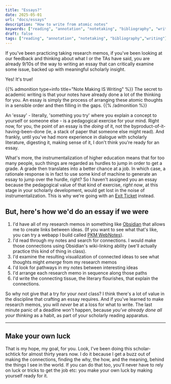 ```yaml
---
title: "Essays?"
date: 2025-05-01
url: "docs/essays"
description: "How to write from atomic notes"
keywords: ["reading", "annotation", "notetaking", "bibliography", "writing"]
draft: false
tags: ["reading", "annotation", "notetaking", "bibliography","writing"]
---
```


If you've been practicing taking research memos, if you've been looking at our feedback and thinking about what I or the TAs have said, you are already 9/10s of the way to writing an essay that can critically examine some issue, backed up with meaningful scholarly insight.

Yes! It's true!

{{% admonition type=info title="Note Making IS Writing" %}}
The secret to academic writing is that your notes have already done a lot of the thinking for you. An essay is simply the process of arranging these atomic thoughts in a sensible order and then filling in the gaps.
{{% /admonition %}}

An 'essay' - literally, 'something you try' where you explain a concept to yourself or someone else - is a pedagogical exercise for your mind. Right now, for you, the point of an essay is the _doing_ of it, not the byproduct-of-it-having-been-done (ie, a stack of paper that someone else might read). And frankly, until you've had more experience in dialogue with scholarly literature, digesting it, making sense of it, I don't think you're ready for an essay. 

What's more, the instrumentalization of higher education means that for too many people, such things are regarded as hurdles to jump in order to get a grade. A grade then translates into a better chance at a job. In which case, a rationale response is in fact to use some kind of machine to generate an essay to jump over the hurdle, right? So I haven't assigned you an essay because the pedagogical value of that kind of exercise, _right now_, at this stage in your scholarly development, would get lost in the noise of instrumentalization. This is why we're going with an [Exit Ticket](../exit-ticket) instead. 

## But, here's how we'd do an essay if we were

1. I'd have all of my research memos in something like [Obsidian](https://obsidian.md) that allows me to create links between ideas. (If you want to see what that's like, you can try a webapp I build called [PKM WebNotes](pkm-webnotes.netlify.app)).
2. I'd read through my notes and search for connections. I would make those connections using Obsidian's wiki-linking ability (we'll actually practice this kind of thing in class).
3. I'd examine the resulting visualization of connected ideas to see what thoughts might _emerge_ from my research memos
4. I'd look for pathways in my notes between interesting ideas
5. I'd arrange each research memo in sequence along those paths
6. I'd write the connecting tissue, the literary flourishes, that explain the connections.

So why not give that a try for your _next_ class? I think there's a lot of value in the discipline that crafting an essay requires. And if you've learned to make research memos, you will _never_ be at a loss for what to write. The last minute panic of a deadline won't happen, because _you've already done all your thinking_ as a habit, as part of your scholarly reading apparatus.

--- 
Make your own luck
---

That is my hope, my goal, for you. Look, I've been doing this scholar-schtick for almost thirty years now. I do it because I get a buzz out of making the connections, finding the why, the how, and the meaning, behind the things I see in the world. If you can do that too, you'll never have to rely on luck or tricks to get the job etc: you make your own luck by making yourself ready for it. 
